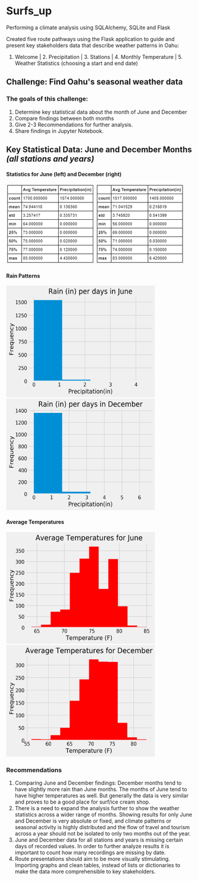 # Surfs_up
Performing a climate analysis using SQLAlchemy, SQLite and Flask

Created five route pathways using the Flask application to guide and present key stakeholders data that describe weather patterns in Oahu:
1. Welcome | 2. Precipitation | 3. Stations | 4. Monthly Temperature | 5. Weather Statistics (choosing a start and end date)

## Challenge: Find Oahu's seasonal weather data 
### The goals of this challenge:
1. Determine key statistical data about the month of June and December
2. Compare findings between both months
3. Give 2-3 Recommendations for further analysis.
4. Share findings in Jupyter Notebook.

## Key Statistical Data: June and December Months *(all stations and years)*
#### Statistics for June (left) and December (right)

![image](https://github.com/elenaguilarv/Surfs_up/blob/master/hist_graphs/June_stats.PNG) ![image](https://github.com/elenaguilarv/Surfs_up/blob/master/hist_graphs/Dec_stats.PNG)

#### Rain Patterns 
<img src="https://github.com/elenaguilarv/Surfs_up/blob/master/hist_graphs/june_rain.png" width="400" height="300"> <img src="https://github.com/elenaguilarv/Surfs_up/blob/master/hist_graphs/december_rain.png" width="400" height="300">

#### Average Temperatures
<img src="https://github.com/elenaguilarv/Surfs_up/blob/master/hist_graphs/june_temp.png" width="400" height="300"> <img src="https://github.com/elenaguilarv/Surfs_up/blob/master/hist_graphs/december_temp.png" width="400" height="300">

### Recommendations
1. Comparing June and December findings: December months tend to have slightly more rain than June months. The months of June tend to have higher temperatures as well. But generally the data is very similar and proves to be a good place for surf/ice cream shop.
2. There is a need to expand the analysis further to show the weather statistics across a wider range of months. Showing results for only June and December is very absolute  or fixed, and climate patterns or seasonal activity is highly distributed and the flow of travel and tourism across a year should not be isolated to only two months out of the year.
3. June and December data for all stations and years is missing certain days of recorded values. In order to further analyze results it is important to count how many recordings are missing by date. 
4. Route presentations should aim to be more visually stimulating. Importing graphs and clean tables, instead of lists or dictionaries to make the data more comprehensible to key stakeholders. 
